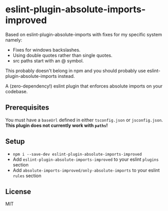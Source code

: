 # eslint-plugin-absolute-imports-improved

Based on eslint-plugin-absolute-imports with fixes for my specific system namely:
 - Fixes for windows backslashes.
 - Using double quotes rather than single quotes.
 - src paths start with an @ symbol.
 
This probably doesn't belong in npm and you should probably use eslint-plugin-absolute-imports instead.

A (zero-dependency!) eslint plugin that enforces absolute imports on your codebase.

## Prerequisites

You must have a `baseUrl` defined in either `tsconfig.json` or `jsconfig.json`. **This plugin does not currently work with `paths`!**

## Setup

- `npm i --save-dev eslint-plugin-absolute-imports-improved`
- Add `eslint-plugin-absolute-imports-improved` to your eslint `plugins` section
- Add `absolute-imports-improved/only-absolute-imports` to your eslint `rules` section

## License

MIT
